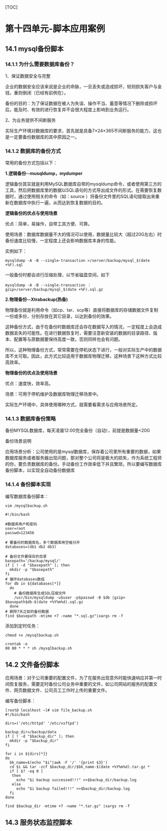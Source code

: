[TOC]







# 第十四单元-脚本应用案例





## 14.1 mysql备份脚本

### 14.1.1 为什么需要数据库备份？

1、保证数据安全与完整

企业的数据安全应该来说是企业的命脉，一旦丢失或造成损坏，轻则损失客户与金钱，重则倒闭（已经有前例在）。

备份的目的：为了保证数据在被人为失误、操作不当、蓄意等情况下删除或损坏后，能及时、有效的进行恢复并不会很大程度上影响到业务运行。

2、为业务提供不间断服务

实际生产环境对数据库的要求，首先就是具备7×24×365不间断服务的能力，这也是一定要备份数据库的其中原因之一。



### 14.1.2 数据库的备份方式

常用的备份方式包括以下：

**1.逻辑备份--musqldump，mydumper**

逻辑备份其实就是利用MySQL数据库自带的mysqldump命令，或者使用第三方的工具，然后把数据库里的数据以SQL语句的方式导出成文件的形式。在需要恢复数据时，通过使用相关的命令（如：source ）将备份文件里的SQL语句提取出来重新在数据库中执行一遍，从而达到恢复数据的目的。

**逻辑备份的优点与使用场景**

优点：简单，易操作，自带工具方便、可靠。

使用场景：数据库数据量不大的情况可以使用，数据量比较大（超过20G左右）时备份速度比较慢，一定程度上还会影响数据库本身的性能。

实例如下：

```
mysqldump -A -B --single-transaction >/server/backup/mysql_$(date +%F).sql
```

一般备份时都会进行压缩处理，以节省磁盘空间，如下

```
mysqldump -A -B --single-transaction ｜gzip>/server/backup/mysql_$(date +%F).sql.gz
```



**2.物理备份--Xtrabackup(热备)**

物理备份就是利用命令（如cp、tar、scp等）直接将数据库的存储数据文件复制一份或多份，分别存放在其它目录，以达到备份的效果。

这种备份方式，由于在备份时数据库还会存在数据写入的情况，一定程度上会造成数据丢失的可能性。在进行数据恢复时，需要注意新安装的数据的目录路径、版本、配置等与原数据要保持高度一致，否则同样也会有问题。

所以，这种物理备份方式，常常需要在停机状态下进行，一般对实际生产中的数据库不太可取。因此，此方式比较适用于数据库物理迁移，这种场景下这种方式比较高效率。

**物理备份的优点及使用场景**

优点：速度快，效率高。

场景：可用于停机维护及数据库物理迁移场景中。

实际生产环境中，具体使用哪种方式，就需要看需求与应用场景所定。





### 14.1.3 数据库备份策略

备份MYSQL数据库，每天凌晨12:00完全备份（自动），前提是数据量<20G

备份场景说明

应用场景分析：公司使用的是mysql数据库，保存着公司里所有重要的数据，如果数据库服务或者服务器出现问题，那对整个公司将是极大的损失，作为系统工程师的你，要负责数据库的备份。手动备份工作效率低下并且繁琐，所以要编写数据库备份脚本，以实现全自动备份数据库



### 14.1.4 备份脚本实现

编写数据库备份脚本：

```shell
vim /mysqlbackup.sh

#!/bin/bash

#数据库用户和密码
user=root
passwd=123456

# 要备份的数据库名，多个数据库用空格分开
databases=(db1 db2 db3) 

# 备份文件要保存的目录
basepath='/backup/mysql/'
if [ ! -d "$basepath" ]; then
  mkdir -p "$basepath"
fi
# 循环databases数组
for db in ${databases[*]}
  do
    # 备份数据库生成SQL压缩文件
    /usr/bin/mysqldump -u$user -p$passwd -B $db |gzip> $basepath$db-$(date +%Y%m%d).sql.gz
  done
# 删除7天之前的备份数据
find $basepath -mtime +7 -name "*.sql.gz"|xargs rm -f
```

添加到定时任务：

```shell
chmod +x /mysqlbackup.sh

crontab -e
00 00 * * * sh /mysqlbackup.sh
```





## 14.2 文件备份脚本

应用场景：对于公司重要的配置文件，为了在服务出现意外时能快速响应并第一时间恢复服务，需要定时备份公司业务中重要的文件，如公司网站的服务的配置文件、网页数据文件、公司员工工作时上传的重要文件。

编写备份脚本：

```shell
[root@ localhost ~]# vim file_backup.sh
#!/bin/bash

dirs=('/etc/httpd' '/etc/vsftpd')

backup_dir=/backup/data
if [ ! -d "$backup_dir" ]; then
  mkdir -p "$backup_dir"
fi

for i in ${dirs[*]}
do
  bk_name=$(echo "$i"|awk -F '/' '{print $3}')
  cd $i && tar -zcf $backup_dir/$bk_name-$(date +%Y%m%d).tar.gz *
  if [ $? -eq 0 ]
   then
     echo "$i backup successed!!!" >>$backup_dir/backup.log
   else
     echo "$i backup failed!!!" >>$backup_dir/backup.log
  fi
done

find $backup_dir -mtime +7 -name "*.tar.gz" |xargs rm -f
```







## 14.3 服务状态监控脚本


































































































































































